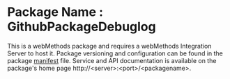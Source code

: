 # Package Name : GithubPackageDebuglog
This is a webMethods package and requires a webMethods Integration Server to host it. Package versioning and configuration can be found in the package [manifest](./GithubPackageDebuglog/manifest.v3) file. Service and API documentation is available on the package's home page http://&lt;server&gt;:&lt;port&gt;/&lt;packagename>.